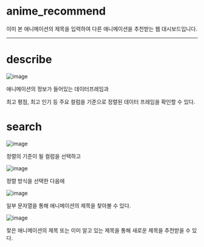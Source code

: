 # anime_recommend

이미 본 애니메이션의 제목을 입력하여 다른 애니메이션을 추천받는 웹 대시보드입니다.

------------------

# describe

![image](https://user-images.githubusercontent.com/105832386/172544853-c67f7380-0e07-4671-be76-b0303b68cbba.png)   


애니메이션의 정보가 들어있는 데이터프레임과   

최고 평점, 최고 인기 등 주요 컬럼을 기준으로 정렬된 데이터 프레임을 확인할 수 있다.

# search

![image](https://user-images.githubusercontent.com/105832386/172544917-1b595c87-27bb-4e9b-8803-cac84438356b.png)   

정렬의 기준이 될 컬럼을 선택하고

![image](https://user-images.githubusercontent.com/105832386/172545012-b222b417-9668-48f1-adc8-af329d6bcc60.png)


정렬 방식을 선택한 다음에   

![image](https://user-images.githubusercontent.com/105832386/172545066-dc75e55c-3f42-4161-9b24-e3166a3fd017.png)

일부 문자열을 통해 애니메이션의 제목을 찾아볼 수 있다.   

![image](https://user-images.githubusercontent.com/105832386/172545107-edbe0fa3-3def-4627-9503-011c4f662745.png)

찾은 애니메이션의 제목 또는 이미 알고 있는 제목을 통해 새로운 제목을 추천받을 수 있다.   
